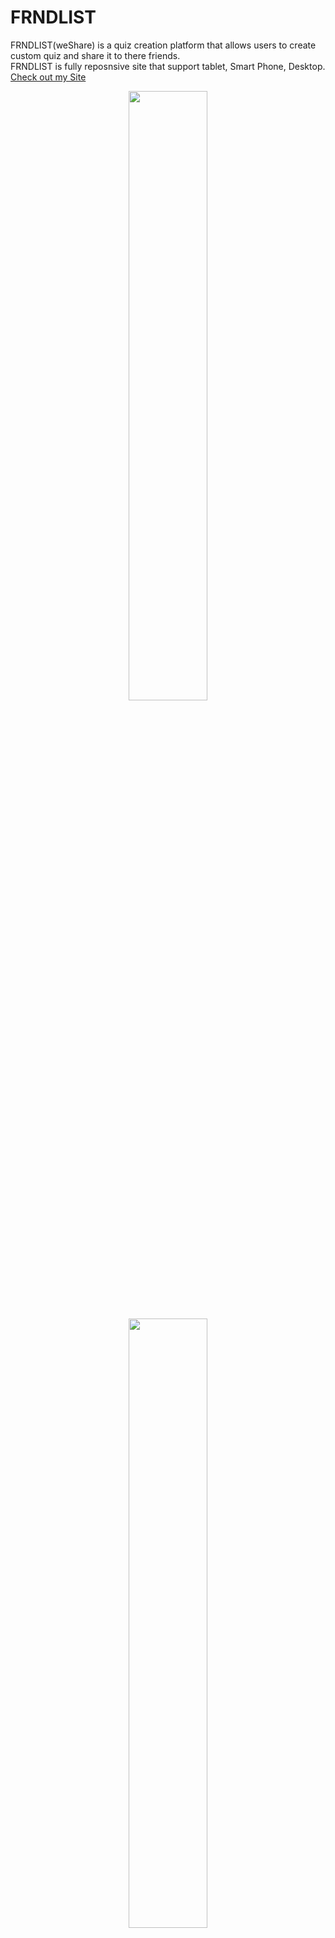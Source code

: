 # FRNDLIST
FRNDLIST(weShare) is a quiz creation platform that allows users to create custom quiz and share it to there friends.
<br/>
FRNDLIST is fully reposnsive site that support tablet, Smart Phone, Desktop.
<br/>
<a href="https://yourbuddyxyz.000webhostapp.com/weShare/">Check out my Site</a>
<p align="center">
  <img src="https://user-images.githubusercontent.com/70664666/137780491-0e4dca85-9c0f-4216-8b11-fd7f850f7360.png" width="50%" height="50%" />
</p>
<p align="center">
  <img src="https://user-images.githubusercontent.com/70664666/137780485-cf8fe17e-c7c7-40b6-a317-1c782672d79c.png" width="50%" height="50%" />
</p>
<p align="center">
  <img src="https://user-images.githubusercontent.com/70664666/137780495-391225ec-2a4a-4e5e-8f52-04b4836523f4.png" width="50%" height="50%" />
</p>
<p align="center">
  <img src="https://user-images.githubusercontent.com/70664666/137780498-855e1ffb-a1d7-42b5-b878-d697bef68662.png" width="50%" height="50%" />
</p>
<p align="center">
  <img src="https://user-images.githubusercontent.com/70664666/137780503-4719630e-991f-4c89-be80-c0263a0b0db9.png" width="50%" height="50%" />
</p>
<p align="center">
  <img src="https://user-images.githubusercontent.com/70664666/137780521-a03b4191-9aaf-4a4a-87a7-e9675692fb22.png" width="50%" height="50%" />
</p>
<p align="center">
  <img src="https://user-images.githubusercontent.com/70664666/137780528-97ec2705-0b15-49fb-ad70-8b3b46aeb533.png" width="50%" height="50%" />
</p>
<p align="center">
  <img src="https://user-images.githubusercontent.com/70664666/137780538-8c96618f-f5e3-413e-8b35-82031e6783b4.png" width="50%" height="50%" />
</p>
<p align="center">
  <img src="https://user-images.githubusercontent.com/70664666/137780548-8f99ba45-d898-439e-9e32-fcfff8442598.png" width="50%" height="50%" />
</p>
<p align="center">
  <img src="https://user-images.githubusercontent.com/70664666/137780554-079dd414-7701-46a4-be6d-4e241fe93bf4.png" width="50%" height="50%" />
</p>
<p align="center">
  <img src="https://user-images.githubusercontent.com/70664666/137780565-5d91cb47-db44-4a2a-9ecc-a82ca222d37f.png" width="50%" height="50%" />
</p>
<p align="center">
  <img src="https://user-images.githubusercontent.com/70664666/137780586-23181bc0-9c03-46da-be59-1481e8b00591.png" width="50%" height="50%" />
</p>



